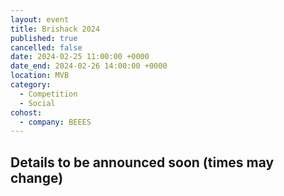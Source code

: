 ```yaml
---
layout: event
title: Brishack 2024
published: true
cancelled: false
date: 2024-02-25 11:00:00 +0000
date_end: 2024-02-26 14:00:00 +0000
location: MVB
category:
  - Competition
  - Social
cohost:
  - company: BEEES
---
```

## Details to be announced soon (times may change)
